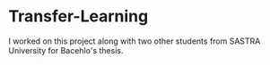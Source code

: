 # Transfer-Learning

I worked on this project along with two other students from SASTRA University for Bacehlo's thesis.
